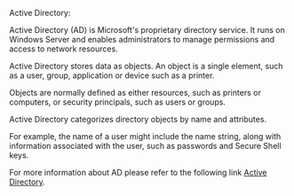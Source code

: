 Active Directory:

Active Directory (AD) is Microsoft's proprietary directory service. It runs on Windows Server and enables administrators to manage permissions and access to network resources.

Active Directory stores data as objects. An object is a single element, such as a user, group, application or device such as a printer.

Objects are normally defined as either resources, such as printers or computers, or security principals, such as users or groups.

Active Directory categorizes directory objects by name and attributes.

For example, the name of a user might include the name string, along with information associated with the user, such as passwords and Secure Shell keys.

For more information about AD please refer to the following link [Active Directory](https://www.techtarget.com/searchwindowsserver/definition/Active-Directory).
